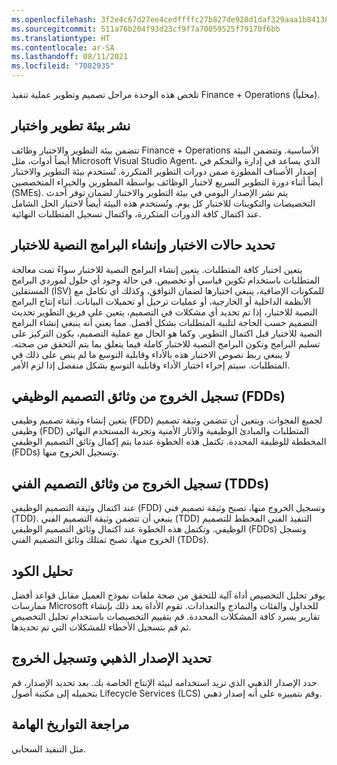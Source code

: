 ```yaml
---
ms.openlocfilehash: 3f2e4c67d27ee4cedffffc27b827de928d1daf329aaa1b841381897ca358f179
ms.sourcegitcommit: 511a76b204f93d23cf9f7a70059525f79170f6bb
ms.translationtype: HT
ms.contentlocale: ar-SA
ms.lasthandoff: 08/11/2021
ms.locfileid: "7082935"
---
```

تلخص هذه الوحدة مراحل تصميم وتطوير عملية تنفيذ Finance + Operations (محلياً).

## <a name="deploy-a-development-and-test-environment"></a>نشر بيئة تطوير واختبار

تتضمن بيئة التطوير والاختبار وظائف Finance + Operations الأساسية. وتتضمن البيئة أيضاً أدوات، مثل Microsoft Visual Studio Agent، الذي يساعد في إدارة والتحكم في إصدار الأصناف المطورة ضمن دورات التطوير المتكررة. تُستخدم بيئة التطوير والاختبار أيضاً أثناء دورة التطوير السريع لاختبار الوظائف بواسطة المطورين والخبراء المتخصصين (SMEs). يتم نشر الإصدار اليومي في بيئة التطوير والاختبار لضمان توفر أحدث التخصيصات والتكوينات للاختبار كل يوم. وتُستخدم هذه البيئة أيضاً لاختبار الحل الشامل عند اكتمال كافة الدورات المتكررة، واكتمال تسجيل المتطلبات النهائية.

## <a name="define-test-cases-and-create-test-scripts"></a>تحديد حالات الاختبار وإنشاء البرامج النصية للاختبار

يتعين اختبار كافة المتطلبات. يتعين إنشاء البرامج النصية للاختبار سواءً تمت معالجة المتطلبات باستخدام تكوين قياسي أو تخصيص. في حالة وجود أي حلول لموردي البرامج المستقلين (ISV) للمكونات الإضافية، ينبغي اختبارها لضمان التوافق، وكذلك أي تكامل مع الأنظمة الداخلية أو الخارجية، أو عمليات ترحيل أو تحميلات البيانات. أثناء إنتاج البرامج النصية للاختبار، إذا تم تحديد أي مشكلات في التصميم، يتعين على فريق التطوير تحديث التصميم حسب الحاجة لتلبية المتطلبات بشكل أفضل.  مما يعني أنه ينبغي إنشاء البرامج النصية للاختبار قبل اكتمال التطوير. وكما هو الحال مع عملية التصميم، يكون التركيز على تسليم البرامج وتكون البرامج النصية للاختبار كاملة فيما يتعلق بما يتم التحقق من صحته. لا ينبغي ربط نصوص الاختبار هذه بالأداء وقابلية التوسع ما لم ينص على ذلك في المتطلبات. سيتم إجراء اختبار الأداء وقابلية التوسع بشكل منفصل إذا لزم الأمر.

## <a name="sign-off-functional-design-documents-fdds"></a>تسجيل الخروج من وثائق التصميم الوظيفي (FDDs)

يتعين إنشاء وثيقة تصميم وظيفي (FDD) لجميع الفجوات. ويتعين أن تتضمن وثيقة تصميم وظيفي (FDD) المتطلبات والمبادئ الوظيفية والآثار الأمنية وتجربة المستخدم النهائي المخططة للوظيفة المحددة. تكتمل هذه الخطوة عندما يتم إكمال وثائق التصميم الوظيفي (FDDs) وتسجيل الخروج منها.

## <a name="sign-off-technical-design-documents-tdds"></a>تسجيل الخروج من وثائق التصميم الفني (TDDs)

عند اكتمال وثيقة التصميم الوظيفي (FDD) وتسجيل الخروج منها، تصبح وثيقة تصميم فني (TDD). ينبغي أن تتضمن وثيقة التصميم الفني (TDD) التنفيذ الفني المخطط للتصميم الوظيفي.  وتكتمل هذه الخطوة عند اكتمال وثائق التصميم الوظيفي (FDDs) وتسجل الخروج منها، تصبح تمتلك وثائق التصميم الفني (TDDs).

## <a name="analyze-code"></a>تحليل الكود

يوفر تحليل التخصيص أداة آلية للتحقق من صحة ملفات نموذج العميل مقابل قواعد أفضل ممارسات Microsoft للجداول والفئات والنماذج والتعدادات. تقوم الأداة بعد ذلك بإنشاء تقارير يسرد كافة المشكلات المحددة. قم بتقييم التخصيصات باستخدام تحليل التخصيص ثم قم بتسجيل الأخطاء للمشكلات التي تم تحديدها.

## <a name="identify-a-gold-build-and-sign-off"></a>تحديد الإصدار الذهبي وتسجيل الخروج

حدد الإصدار الذهبي الذي تريد استخدامه لبيئة الإنتاج الخاصة بك. بعد تحديد الإصدار، قم بتحميله إلى مكتبة أصول Lifecycle Services (LCS) وقم بتمييزه على أنه إصدار ذهبي.

## <a name="revise-milestone-dates"></a>مراجعة التواريخ الهامة

مثل التنفيذ السحابي.

 

